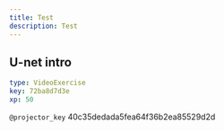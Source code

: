```yaml
---
title: Test
description: Test
---
```


## U-net intro

```yaml
type: VideoExercise
key: 72ba8d7d3e
xp: 50
```

`@projector_key`
40c35dedada5fea64f36b2ea85529d2d
